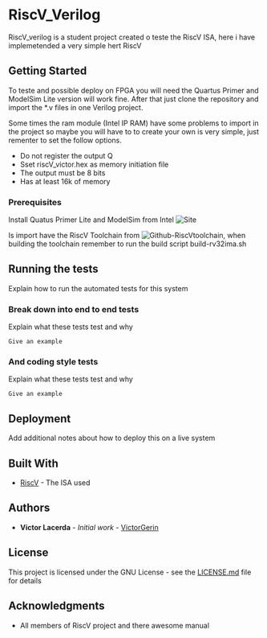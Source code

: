 # RiscV_Verilog

RiscV_verilog is a student project created o teste the RiscV ISA, here i have implemetended a very simple hert RiscV

## Getting Started

To teste and possible deploy on FPGA you will need the Quartus Primer and ModelSim Lite version will work fine. After that just clone the repository and import the *.v files in one Verilog project.

Some times the ram module (Intel IP RAM) have some problems to import in the project so maybe you will have to to create your own is very simple, just rementer to set the follow options.

* Do not register the output Q
* Sset riscV_victor.hex as memory initiation file
* The output must be 8 bits
* Has at least 16k of memory

### Prerequisites

Install Quatus Primer Lite and ModelSim from Intel ![Site](http://fpgasoftware.intel.com/?edition=lite)

Is import have the RiscV Toolchain from ![Github-RiscVtoolchain](https://github.com/riscv/riscv-gnu-toolchain), when building the toolchain remember to run the build script build-rv32ima.sh

## Running the tests

Explain how to run the automated tests for this system

### Break down into end to end tests

Explain what these tests test and why

```
Give an example
```

### And coding style tests

Explain what these tests test and why

```
Give an example
```

## Deployment

Add additional notes about how to deploy this on a live system

## Built With

* [RiscV](https://github.com/riscv/riscv-gnu-toolchain) - The ISA used

## Authors

* **Victor Lacerda** - *Initial work* - [VictorGerin](https://github.com/VictorGerin)

## License

This project is licensed under the GNU License - see the [LICENSE.md](LICENSE.md) file for details

## Acknowledgments

* All members of RiscV project and there awesome manual
